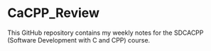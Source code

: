 # CaCPP_Review
This GitHub repository contains my weekly notes for the SDCACPP (Software Development with C and CPP) course. 
